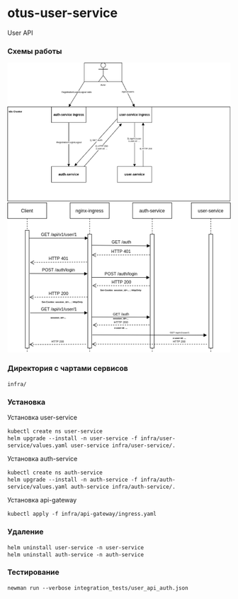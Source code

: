 # otus-user-service
User API


### Схемы работы

![alt text](screenshot/use_case.png "1")
![alt text](screenshot/sequence.png "1")


### Директория с чартами сервисов

`infra/`

### Установка

Установка user-service
```
kubectl create ns user-service
helm upgrade --install -n user-service -f infra/user-service/values.yaml user-service infra/user-service/.
```

Установка auth-service
```
kubectl create ns auth-service
helm upgrade --install -n auth-service -f infra/auth-service/values.yaml auth-service infra/auth-service/.
```

Установка api-gateway
```
kubectl apply -f infra/api-gateway/ingress.yaml
```

### Удаление

```
helm uninstall user-service -n user-service
helm uninstall auth-service -n auth-service
```

### Тестирование

```
newman run --verbose integration_tests/user_api_auth.json
```